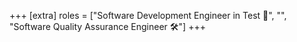 +++
[extra]
roles = ["Software Development Engineer in Test 🚀", "", "Software Quality Assurance Engineer 🛠️"]
+++
